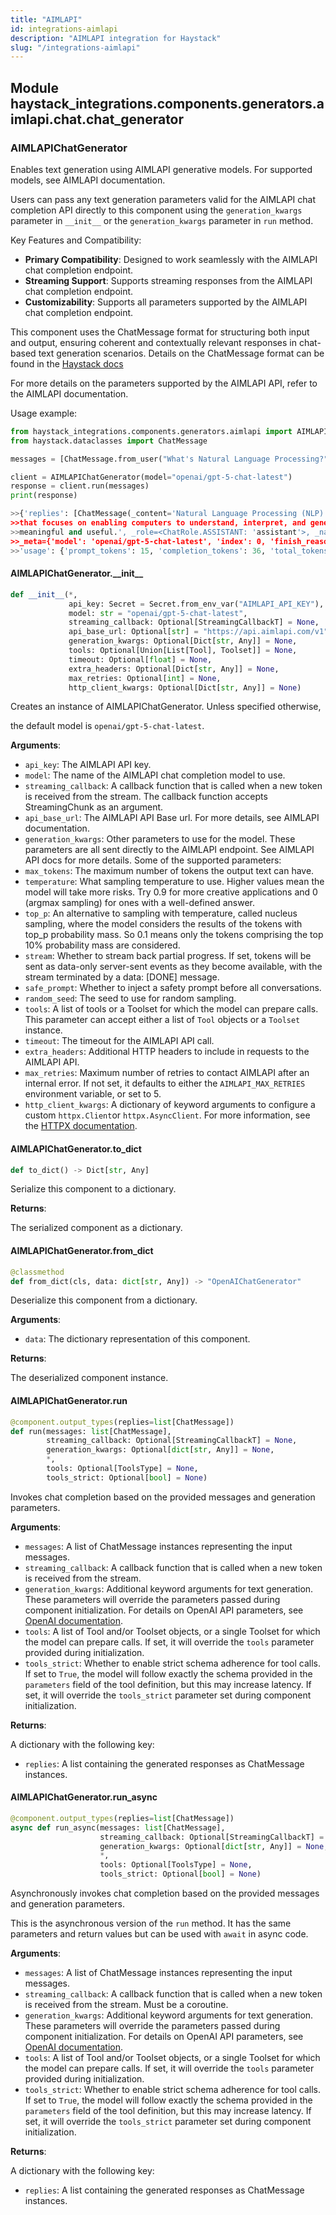 ```yaml
---
title: "AIMLAPI"
id: integrations-aimlapi
description: "AIMLAPI integration for Haystack"
slug: "/integrations-aimlapi"
---
```


<a id="haystack_integrations.components.generators.aimlapi.chat.chat_generator"></a>

## Module haystack\_integrations.components.generators.aimlapi.chat.chat\_generator

<a id="haystack_integrations.components.generators.aimlapi.chat.chat_generator.AIMLAPIChatGenerator"></a>

### AIMLAPIChatGenerator

Enables text generation using AIMLAPI generative models.
For supported models, see AIMLAPI documentation.

Users can pass any text generation parameters valid for the AIMLAPI chat completion API
directly to this component using the `generation_kwargs` parameter in `__init__` or the `generation_kwargs`
parameter in `run` method.

Key Features and Compatibility:
- **Primary Compatibility**: Designed to work seamlessly with the AIMLAPI chat completion endpoint.
- **Streaming Support**: Supports streaming responses from the AIMLAPI chat completion endpoint.
- **Customizability**: Supports all parameters supported by the AIMLAPI chat completion endpoint.

This component uses the ChatMessage format for structuring both input and output,
ensuring coherent and contextually relevant responses in chat-based text generation scenarios.
Details on the ChatMessage format can be found in the
[Haystack docs](https://docs.haystack.deepset.ai/docs/chatmessage)

For more details on the parameters supported by the AIMLAPI API, refer to the
AIMLAPI documentation.

Usage example:
```python
from haystack_integrations.components.generators.aimlapi import AIMLAPIChatGenerator
from haystack.dataclasses import ChatMessage

messages = [ChatMessage.from_user("What's Natural Language Processing?")]

client = AIMLAPIChatGenerator(model="openai/gpt-5-chat-latest")
response = client.run(messages)
print(response)

>>{'replies': [ChatMessage(_content='Natural Language Processing (NLP) is a branch of artificial intelligence
>>that focuses on enabling computers to understand, interpret, and generate human language in a way that is
>>meaningful and useful.', _role=<ChatRole.ASSISTANT: 'assistant'>, _name=None,
>>_meta={'model': 'openai/gpt-5-chat-latest', 'index': 0, 'finish_reason': 'stop',
>>'usage': {'prompt_tokens': 15, 'completion_tokens': 36, 'total_tokens': 51}})]}
```

<a id="haystack_integrations.components.generators.aimlapi.chat.chat_generator.AIMLAPIChatGenerator.__init__"></a>

#### AIMLAPIChatGenerator.\_\_init\_\_

```python
def __init__(*,
             api_key: Secret = Secret.from_env_var("AIMLAPI_API_KEY"),
             model: str = "openai/gpt-5-chat-latest",
             streaming_callback: Optional[StreamingCallbackT] = None,
             api_base_url: Optional[str] = "https://api.aimlapi.com/v1",
             generation_kwargs: Optional[Dict[str, Any]] = None,
             tools: Optional[Union[List[Tool], Toolset]] = None,
             timeout: Optional[float] = None,
             extra_headers: Optional[Dict[str, Any]] = None,
             max_retries: Optional[int] = None,
             http_client_kwargs: Optional[Dict[str, Any]] = None)
```

Creates an instance of AIMLAPIChatGenerator. Unless specified otherwise,

the default model is `openai/gpt-5-chat-latest`.

**Arguments**:

- `api_key`: The AIMLAPI API key.
- `model`: The name of the AIMLAPI chat completion model to use.
- `streaming_callback`: A callback function that is called when a new token is received from the stream.
The callback function accepts StreamingChunk as an argument.
- `api_base_url`: The AIMLAPI API Base url.
For more details, see AIMLAPI documentation.
- `generation_kwargs`: Other parameters to use for the model. These parameters are all sent directly to
the AIMLAPI endpoint. See AIMLAPI API docs for more details.
Some of the supported parameters:
- `max_tokens`: The maximum number of tokens the output text can have.
- `temperature`: What sampling temperature to use. Higher values mean the model will take more risks.
    Try 0.9 for more creative applications and 0 (argmax sampling) for ones with a well-defined answer.
- `top_p`: An alternative to sampling with temperature, called nucleus sampling, where the model
    considers the results of the tokens with top_p probability mass. So 0.1 means only the tokens
    comprising the top 10% probability mass are considered.
- `stream`: Whether to stream back partial progress. If set, tokens will be sent as data-only server-sent
    events as they become available, with the stream terminated by a data: [DONE] message.
- `safe_prompt`: Whether to inject a safety prompt before all conversations.
- `random_seed`: The seed to use for random sampling.
- `tools`: A list of tools or a Toolset for which the model can prepare calls. This parameter can accept either a
list of `Tool` objects or a `Toolset` instance.
- `timeout`: The timeout for the AIMLAPI API call.
- `extra_headers`: Additional HTTP headers to include in requests to the AIMLAPI API.
- `max_retries`: Maximum number of retries to contact AIMLAPI after an internal error.
If not set, it defaults to either the `AIMLAPI_MAX_RETRIES` environment variable, or set to 5.
- `http_client_kwargs`: A dictionary of keyword arguments to configure a custom `httpx.Client`or `httpx.AsyncClient`.
For more information, see the [HTTPX documentation](https://www.python-httpx.org/api/`client`).

<a id="haystack_integrations.components.generators.aimlapi.chat.chat_generator.AIMLAPIChatGenerator.to_dict"></a>

#### AIMLAPIChatGenerator.to\_dict

```python
def to_dict() -> Dict[str, Any]
```

Serialize this component to a dictionary.

**Returns**:

The serialized component as a dictionary.

<a id="haystack_integrations.components.generators.aimlapi.chat.chat_generator.AIMLAPIChatGenerator.from_dict"></a>

#### AIMLAPIChatGenerator.from\_dict

```python
@classmethod
def from_dict(cls, data: dict[str, Any]) -> "OpenAIChatGenerator"
```

Deserialize this component from a dictionary.

**Arguments**:

- `data`: The dictionary representation of this component.

**Returns**:

The deserialized component instance.

<a id="haystack_integrations.components.generators.aimlapi.chat.chat_generator.AIMLAPIChatGenerator.run"></a>

#### AIMLAPIChatGenerator.run

```python
@component.output_types(replies=list[ChatMessage])
def run(messages: list[ChatMessage],
        streaming_callback: Optional[StreamingCallbackT] = None,
        generation_kwargs: Optional[dict[str, Any]] = None,
        *,
        tools: Optional[ToolsType] = None,
        tools_strict: Optional[bool] = None)
```

Invokes chat completion based on the provided messages and generation parameters.

**Arguments**:

- `messages`: A list of ChatMessage instances representing the input messages.
- `streaming_callback`: A callback function that is called when a new token is received from the stream.
- `generation_kwargs`: Additional keyword arguments for text generation. These parameters will
override the parameters passed during component initialization.
For details on OpenAI API parameters, see [OpenAI documentation](https://platform.openai.com/docs/api-reference/chat/create).
- `tools`: A list of Tool and/or Toolset objects, or a single Toolset for which the model can prepare calls.
If set, it will override the `tools` parameter provided during initialization.
- `tools_strict`: Whether to enable strict schema adherence for tool calls. If set to `True`, the model will follow exactly
the schema provided in the `parameters` field of the tool definition, but this may increase latency.
If set, it will override the `tools_strict` parameter set during component initialization.

**Returns**:

A dictionary with the following key:
- `replies`: A list containing the generated responses as ChatMessage instances.

<a id="haystack_integrations.components.generators.aimlapi.chat.chat_generator.AIMLAPIChatGenerator.run_async"></a>

#### AIMLAPIChatGenerator.run\_async

```python
@component.output_types(replies=list[ChatMessage])
async def run_async(messages: list[ChatMessage],
                    streaming_callback: Optional[StreamingCallbackT] = None,
                    generation_kwargs: Optional[dict[str, Any]] = None,
                    *,
                    tools: Optional[ToolsType] = None,
                    tools_strict: Optional[bool] = None)
```

Asynchronously invokes chat completion based on the provided messages and generation parameters.

This is the asynchronous version of the `run` method. It has the same parameters and return values
but can be used with `await` in async code.

**Arguments**:

- `messages`: A list of ChatMessage instances representing the input messages.
- `streaming_callback`: A callback function that is called when a new token is received from the stream.
Must be a coroutine.
- `generation_kwargs`: Additional keyword arguments for text generation. These parameters will
override the parameters passed during component initialization.
For details on OpenAI API parameters, see [OpenAI documentation](https://platform.openai.com/docs/api-reference/chat/create).
- `tools`: A list of Tool and/or Toolset objects, or a single Toolset for which the model can prepare calls.
If set, it will override the `tools` parameter provided during initialization.
- `tools_strict`: Whether to enable strict schema adherence for tool calls. If set to `True`, the model will follow exactly
the schema provided in the `parameters` field of the tool definition, but this may increase latency.
If set, it will override the `tools_strict` parameter set during component initialization.

**Returns**:

A dictionary with the following key:
- `replies`: A list containing the generated responses as ChatMessage instances.
